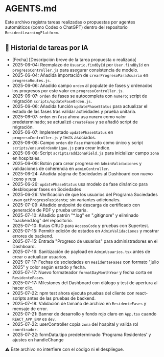 # AGENTS.md

Este archivo registra tareas realizadas o propuestas por agentes automáticos (como Codex o ChatGPT) dentro del repositorio `ResidentLearningPlatform`.

## 📌 Historial de tareas por IA

- [Fecha] [Descripción breve de la tarea propuesta o realizada]
- 2025-06-04: Reemplazo de `Usuario.findById` por `User.findById` en `progresoController.js` para asegurar consistencia de modelo.
- 2025-06-04: Añadida importación de `crearProgresoParaUsuario` en `progresoRoutes.js`.
- 2025-06-06: Añadido campo `orden` al populate de fases y ordenados los progresos por este valor en `progresoController.js`.
- 2025-06-07: `orden` de fases se autocompleta con `numero`; script de migración `scripts/updateFaseOrden.js`.
- 2025-06-06: Añadida función `updatePhaseStatus` para actualizar el estado de las fases tras validar actividades y prueba unitaria.
- 2025-06-07: `orden` en `Fase` ahora usa `numero` como valor predeterminado; se actualizó `createFase` y se añadió script de migración.
- 2025-06-07: Implementado `updatePhaseStatus` en `progresoController.js` y tests asociados.
- 2025-06-08: Campo `orden` de `Fase` marcado como único y script `scripts/ensureOrdenUnique.js` para crear índice.
- 2025-06-08: Script `scripts/addZonaField.js` para inicializar campo `zona` en hospitales.
- 2025-06-09: Botón para crear progreso en `AdminValidaciones` y validaciones de coherencia en `adminController`.
- 2025-06-24: Añadida página de Sociedades al Dashboard con nuevo icono y ruta
- 2025-06-26: `updatePhaseStatus` usa modelo de fase dinámico para desbloquear fases en Sociedades
- 2025-06-26: Verificación de que los usuarios del Programa Sociedades usan `getProgresoResidente`; sin variantes adicionales.
- 2025-07-09: Añadido endpoint de descarga de certificado con generación de PDF y prueba unitaria.
- 2025-07-10: Añadido patrón "*.log" en ".gitignore" y eliminado "backend.log" del repositorio.
- 2025-07-10: Rutas CRUD para `AccessCode` y pruebas con Supertest.
- 2025-07-15: Permitir edición de estados en `AdminValidaciones` y mostrar errores de backend.
- 2025-07-15: Entrada "Progreso de usuarios" para administradores en el Dashboard.
- 2025-07-16: Sanitización de payload en `AdminUsuarios.tsx` antes de crear o
  actualizar usuarios.
- 2025-07-17: Fechas de sociedades en `ResidenteFases` con formato "julio 2025"
  y color según estado y fecha.
- 2025-07-17: Nuevo formateador `formatDayMonthYear` y fecha corta en `ResidenteFases`.
- 2025-07-17: Milestones del Dashboard con diálogo y test de apertura al hacer clic.
- 2025-07-22: npm test ahora ejecuta pruebas del cliente con react-scripts antes de las pruebas de backend.
- 2025-07-18: Validación de tamaño de archivo en `ResidenteFases` y mensaje de error.
- 2025-07-21: Banner de desarrollo y fondo rojo claro en `App.tsx` cuando
  `REACT_APP_ENV` es `dev`.
- 2025-07-22: userController copia `zona` del hospital y valida rol `coordinador`.
- 2025-07-22: formData.tipo predeterminado 'Programa Residentes' y ajustes en handleChange

⚠️ Este archivo no interfiere con el código ni el despliegue.
